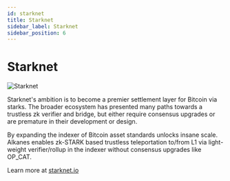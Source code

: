 ```yaml
---
id: starknet
title: Starknet
sidebar_label: Starknet
sidebar_position: 6
---
```


# Starknet

<div style={{ marginTop: '40px', marginBottom: '2rem' }}>
  <img 
    src="/img/starknet.png"
    alt="Starknet"
    style={{
      width: '100%',
      height: '300px',
      objectFit: 'cover',
      borderRadius: '8px'
    }}
  />
</div>

Starknet's ambition is to become a premier settlement layer for Bitcoin via starks. The broader ecosystem has presented many paths towards a trustless zk verifier and bridge, but either require consensus upgrades or are premature in their development or design.

By expanding the indexer of Bitcoin asset standards unlocks insane scale. Alkanes enables zk-STARK based trustless teleportation to/from L1 via light-weight verifier/rollup in the indexer without consensus upgrades like OP_CAT.

Learn more at [starknet.io](https://starknet.io/)
